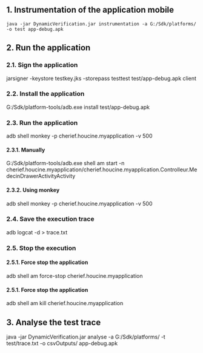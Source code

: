 ## 1. Instrumentation of the application mobile
```
java -jar DynamicVerification.jar instrumentation -a G:/Sdk/platforms/ -o test app-debug.apk
 ```

## 2. Run the application
### 2.1. Sign the application
jarsigner -keystore testkey.jks -storepass testtest test/app-debug.apk client
### 2.2. Install the application
G:/Sdk/platform-tools/adb.exe install test/app-debug.apk
### 2.3. Run the application
adb shell monkey -p cherief.houcine.myapplication -v 500
#### 2.3.1. Manually
G:/Sdk/platform-tools/adb.exe shell am start -n cherief.houcine.myapplication/cherief.houcine.myapplication.Controlleur.MedecinDrawerActivityActivity
#### 2.3.2. Using monkey
adb shell monkey -p cherief.houcine.myapplication -v 500
### 2.4. Save the execution trace
adb logcat -d > trace.txt
### 2.5. Stop the execution
#### 2.5.1. Force stop the application
adb shell am force-stop cherief.houcine.myapplication
#### 2.5.1. Force stop the application
adb shell am kill cherief.houcine.myapplication

## 3. Analyse the test trace
java -jar DynamicVerification.jar analyse -a G:/Sdk/platforms/ -t test/trace.txt -o csvOutputs/ app-debug.apk